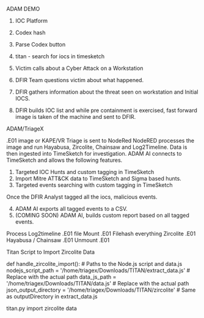 ADAM DEMO

1. IOC Platform
2. Codex hash
3. Parse Codex button
4. titan - search for iocs in timesketch

1. Victim calls about a Cyber Attack on a Workstation
2. DFIR Team questions victim about what happened.
3. DFIR gathers information about the threat seen on workstation and Initial IOCS.
4. DFIR builds IOC list and while pre containment is exercised, fast forward image is taken of the machine and sent to DFIR.

ADAM/TriageX

.E01 image or KAPE/VR Triage is sent to NodeRed
NodeRED processes the image and run Hayabusa, Zircolite, Chainsaw and Log2Timeline.
Data is then ingested into TimeSketch for investigation.
ADAM AI connects to TimeSketch and allows the following features.

1. Targeted IOC Hunts and custom tagging in TimeSketch
2. Import Mitre ATT&CK data to TimeSketch and Sigma based hunts.
3. Targeted events searching with custom tagging in TimeSketch

Once the DFIR Analyst tagged all the iocs, malicious events.

4. ADAM AI exports all tagged events to a CSV.
5. (COMING SOON) ADAM AI, builds custom report based on all tagged events. 

Process
Log2timeline .E01 file
Mount .E01
Filehash everything
Zircolite .E01
Hayabusa / Chainsaw .E01
Unmount .E01

Titan Script to Import Zircolite Data

def handle_zircolite_import():
    # Paths to the Node.js script and data.js
    nodejs_script_path = '/home/triagex/Downloads/TITAN/extract_data.js'  # Replace with the actual path
    data_js_path = '/home/triagex/Downloads/TITAN/data.js'  # Replace with the actual path
    json_output_directory = '/home/triagex/Downloads/TITAN/zircolite'  # Same as outputDirectory in extract_data.js

titan.py
import zircolite data
